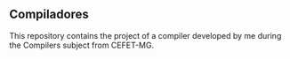 ## Compiladores

This repository contains the project of a compiler developed by me during the Compilers subject from CEFET-MG.
